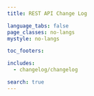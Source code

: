 ```yaml
---
title: REST API Change Log

language_tabs: false
page_classes: no-langs
mystyle: no-langs

toc_footers:

includes:
  - changelog/changelog

search: true
---
```

